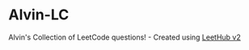 # Alvin-LC
Alvin's Collection of LeetCode questions! - Created using [LeetHub v2](https://github.com/arunbhardwaj/LeetHub-2.0)
